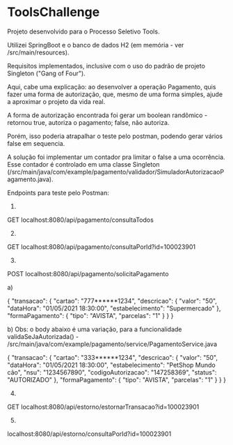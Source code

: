 # ToolsChallenge

Projeto desenvolvido para o Processo Seletivo Tools.

Utilizei SpringBoot e o banco de dados H2 (em memória - ver /src/main/resources).

Requisitos implementados, inclusive com o uso do padrão de projeto Singleton ("Gang of Four").

Aqui, cabe uma explicação: ao desenvolver a operação Pagamento, quis fazer uma forma de autorização, que, mesmo de uma forma simples, ajude a aproximar o projeto da vida real.

A forma de autorização encontrada foi gerar um boolean randômico - retornou true, autoriza o pagamento; false, não autoriza.

Porém, isso poderia atrapalhar o teste pelo postman, podendo gerar vários false em sequencia.

A solução foi implementar um contador pra limitar o false a uma ocorrência. Esse contador é controlado em uma classe Singleton (/src/main/java/com/example/pagamento/validador/SimuladorAutorizacaoPagamento.java).

Endpoints para teste pelo Postman:

1)

GET localhost:8080/api/pagamento/consultaTodos

2)

GET localhost:8080/api/pagamento/consultaPorId?id=100023901

3)

POST localhost:8080/api/pagamento/solicitaPagamento

a)

{
	"transacao": {
		"cartao": "777******1234",
		"descricao": {
			"valor": "50",
			"dataHora": "01/05/2021 18:30:00",
			"estabelecimento": "Supermercado"
			},
		"formaPagamento": {
			"tipo": "AVISTA",
			"parcelas": "1"
		}
	}
}

b) Obs: o body abaixo é uma variação, para a funcionalidade validaSeJaAutorizada() - /src/main/java/com/example/pagamento/service/PagamentoService.java

{
		"transacao": {
			"cartao": "333******1234",
			"descricao": {
				"valor": "50",
				"dataHora": "01/05/2021 18:30:00",
				"estabelecimento": "PetShop Mundo cão",
				"nsu": "1234567890",
				"codigoAutorizacao": "147258369",
				"status": "AUTORIZADO"
			},
			"formaPagamento": {
				"tipo": "AVISTA",
				"parcelas": "1"
			}
		}
	}


4)

GET localhost:8080/api/estorno/estornarTransacao?id=100023901

5)

localhost:8080/api/estorno/consultaPorId?id=100023901
